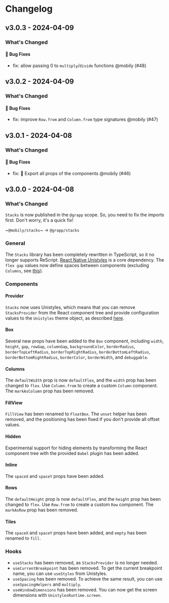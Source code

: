 # Changelog

## v3.0.3 - 2024-04-09

### What's Changed

#### 🐛 Bug Fixes

- fix: allow passing 0 to `multiply`/`divide` functions @mobily (#48)

## v3.0.2 - 2024-04-09

### What's Changed

#### 🐛 Bug Fixes

- fix: improve `Row.from` and `Column.from` type signatures @mobily (#47)

## v3.0.1 - 2024-04-08

### What's Changed

#### 🐛 Bug Fixes

- fix: 🐛 Export all props of the components @mobily (#46)

## v3.0.0 - 2024-04-08

### What's Changed

`Stacks` is now published in the `@grapp` scope. So, you need to fix the imports first. Don't worry, it's a quick fix!

~`@mobily/stacks`~ → `@grapp/stacks`

### General

The `Stacks` library has been completely rewritten in TypeScript, so it no longer supports ReScript.
[React Native Unistyles](https://github.com/jpudysz/react-native-unistyles) is a core dependency.
The `flex gap` values now define spaces between components (excluding `Columns`, see [this](https://github.com/Doist/reactist/pull/739#issuecomment-1373825792)).

### Components

#### Provider

`Stacks` now uses Unistyles, which means that you can remove `StacksProvider` from the React component tree and provide configuration values to the `Unistyles` theme object, as described [here](/docs/getting-started).

#### Box

Several new props have been added to the `Box` component, including `width`, `height`, `gap`, `rowGap`, `columnGap`, `backgroundColor`, `borderRadius`, `borderTopLeftRadius`, `borderTopRightRadius`, `borderBottomLeftRadius`, `borderBottomRightRadius`, `borderColor`, `borderWidth`, and `debuggable`.

#### Columns

The `defaultWidth` prop is now `defaultFlex`, and the `width` prop has been changed to `flex`.
Use `Column.from` to create a custom `Column` component.
The `markAsColumn` prop has been removed.

#### FillView

`FillView` has been renamed to `FloatBox`.
The `unset` helper has been removed, and the positioning has been fixed if you don't provide all offset values.

#### Hidden

Experimental support for hiding elements by transforming the React component tree with the provided `Babel` plugin has been added.

#### Inline

The `spaceX` and `spaceY` props have been added.

#### Rows

The `defaultHeight` prop is now `defaultFlex`, and the `height` prop has been changed to `flex`.
Use `Row.from` to create a custom `Row` component.
The `markAsRow` prop has been removed.

#### Tiles

The `spaceX` and `spaceY` props have been added, and `empty` has been renamed to `fill`.

### Hooks

- `useStacks` has been removed, as `StacksProvider` is no longer needed.
- `useCurrentBreakpoint` has been removed. To get the current breakpoint name, you can use `useStyles` from Unistyles.
- `useSpacing` has been removed. To achieve the same result, you can use `useSpacingHelpers` and `multiply`.
- `useWindowDimensions` has been removed. You can now get the screen dimensions with `UnistylesRuntime.screen`.
